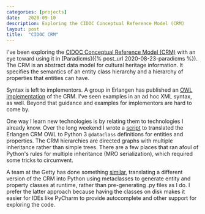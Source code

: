 ```yaml
---
categories: [projects]
date:   2020-09-10
description: Exploring the CIDOC Conceptual Reference Model (CRM)
layout: post
title:  "CIDOC CRM"
---
```


I've been exploring the [CIDOC Conceptual Reference Model (CRM)](http://www.cidoc-crm.org/) with an eye toward using it in [Paradicms]({% post_url 2020-08-23-paradicms %}). The CRM is an abstract data model for cultural heritage information. It specifies the semantics of an entity class hierarchy and a hierarchy of properties that entities can have.

Syntax is left to implementors. A group in Erlangen has published an [OWL implementation](http://erlangen-crm.org/) of the CRM. I've seen examples in an ad hoc XML syntax, as well. Beyond that guidance and examples for implementors are hard to come by.

One way I learn new technologies is by relating them to technologies I already know. Over the long weekend I wrote a [script](https://github.com/minorg/cidoc-crm-types) to translated the Erlangen CRM OWL to Python 3 `@dataclass` definitions for entities and properties. The CRM hierarchies are directed graphs with multiple inheritance rather than simple trees. There are a few places that ran afoul of Python's rules for multiple inheritance (MRO serialization), which required some tricks to circumvent.

A team at the Getty has done something [similar](https://github.com/thegetty/crom), translating a different version of the CRM into Python using metaclasses to generate entity and property classes at runtime, rather than pre-generating .py files as I do. I prefer the latter approach because having the classes on disk makes it easier for IDEs like PyCharm to provide autocomplete and other support for exploring the code.